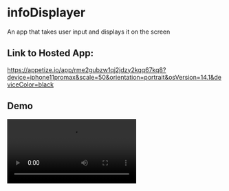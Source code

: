 # infoDisplayer

An app that takes user input and displays it on the screen

## Link to Hosted App:
https://appetize.io/app/rme2gubzw1qj2jdzy2kqq67kq8?device=iphone11promax&scale=50&orientation=portrait&osVersion=14.1&deviceColor=black

## Demo
![Demo](https://user-images.githubusercontent.com/43139388/130235350-0b65d135-66db-4a7e-97ac-eb9fc751ea5e.mov)

